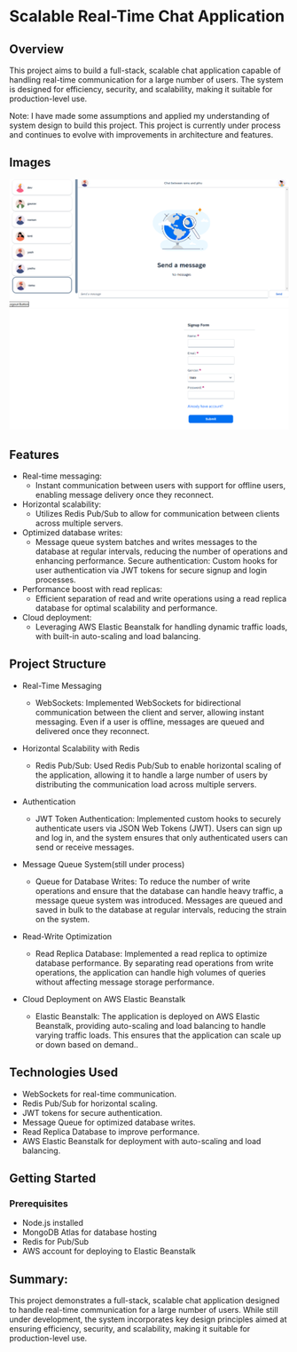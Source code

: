 # Scalable Real-Time Chat Application

## Overview
This project aims to build a full-stack, scalable chat application capable of handling real-time communication for a large number of users. The system is designed for efficiency, security, and scalability, making it suitable for production-level use.

Note: I have made some assumptions and applied my understanding of system design to build this project. This project is currently under process and continues to evolve with improvements in architecture and features.


## Images
![Scalable Chat Application ui](ScalableChatApplication_ui.png)
![Scalable Chat Application Login ui](ScalableChatApplicationLogin_ui.png)

## Features
* Real-time messaging: 
    * Instant communication between users with support for offline users, enabling message delivery once they reconnect.
* Horizontal scalability: 
    * Utilizes Redis Pub/Sub to allow for communication between clients across multiple servers.
* Optimized database writes: 
    *  Message queue system batches and writes messages to the database at regular intervals, reducing the number of operations and enhancing performance.
Secure authentication: Custom hooks for user authentication via JWT tokens for secure signup and login processes.
* Performance boost with read replicas: 
    *  Efficient separation of read and write operations using a read replica database for optimal scalability and performance.
* Cloud deployment: 
    *  Leveraging AWS Elastic Beanstalk for handling dynamic traffic loads, with built-in auto-scaling and load balancing.

## Project Structure
* Real-Time Messaging

    * WebSockets: Implemented WebSockets for bidirectional communication between the client and server, allowing instant messaging. Even if a user is offline, messages are queued and delivered once they reconnect.
* Horizontal Scalability with Redis

    * Redis Pub/Sub: Used Redis Pub/Sub to enable horizontal scaling of the application, allowing it to handle a large number of users by distributing the communication load across multiple servers.

* Authentication

    * JWT Token Authentication: Implemented custom hooks to securely authenticate users via JSON Web Tokens (JWT). Users can sign up and log in, and the system ensures that only authenticated users can send or receive messages.

* Message Queue System(still under process)

    * Queue for Database Writes: To reduce the number of write operations and ensure that the database can handle heavy traffic, a message queue system was introduced. Messages are queued and saved in bulk to the database at regular intervals, reducing the strain on the system.
* Read-Write Optimization

    * Read Replica Database: Implemented a read replica to optimize database performance. By separating read operations from write operations, the application can handle high volumes of queries without affecting message storage performance.
* Cloud Deployment on AWS Elastic Beanstalk

    * Elastic Beanstalk: The application is deployed on AWS Elastic Beanstalk, providing auto-scaling and load balancing to handle varying traffic loads. This ensures that the application can scale up or down based on demand..

## Technologies Used
* WebSockets for real-time communication.
* Redis Pub/Sub for horizontal scaling.
* JWT tokens for secure authentication.
* Message Queue for optimized database writes.
* Read Replica Database to improve performance.
* AWS Elastic Beanstalk for deployment with auto-scaling and load balancing.
## Getting Started
### Prerequisites
* Node.js installed
* MongoDB Atlas for database hosting
* Redis for Pub/Sub
* AWS account for deploying to Elastic Beanstalk

## Summary:
This project demonstrates a full-stack, scalable chat application designed to handle real-time communication for a large number of users. While still under development, the system incorporates key design principles aimed at ensuring efficiency, security, and scalability, making it suitable for production-level use.
